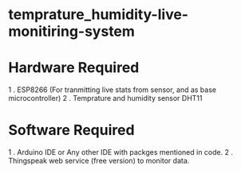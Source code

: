 # temprature_humidity-live-monitiring-system

# Hardware Required

1 . ESP8266 (For tranmitting live stats from sensor, and as base microcontroller)
2 . Temprature and humidity sensor DHT11

# Software Required

1 . Arduino IDE or Any other IDE with packges mentioned in code.
2 . Thingspeak web service (free version) to monitor data.
